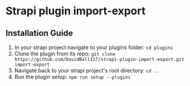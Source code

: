 # Strapi plugin import-export

## Installation Guide

1. In your strapi project navigate to your plugins folder: `cd plugins`
2. Clone the plugin from its repo: `git clone https://github.com/DavidBall117/strapi-plugin-import-export.git import-export`
3. Navigate back to your strapi project's root directory: `cd ..`
4. Run the plugin setup: `npm run setup --plugins`
